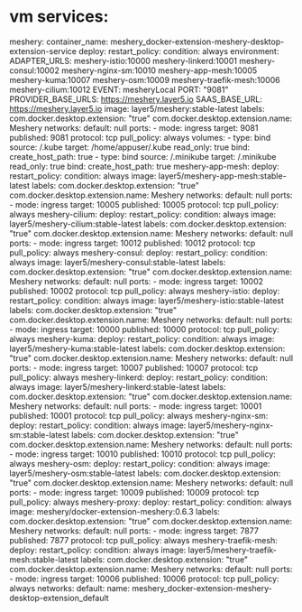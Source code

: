 # vm services:
  meshery:
    container_name: meshery_docker-extension-meshery-desktop-extension-service
    deploy:
      restart_policy:
        condition: always
    environment:
      ADAPTER_URLS: meshery-istio:10000 meshery-linkerd:10001 meshery-consul:10002
        meshery-nginx-sm:10010 meshery-app-mesh:10005 meshery-kuma:10007 meshery-osm:10009
        meshery-traefik-mesh:10006  meshery-cilium:10012
      EVENT: mesheryLocal
      PORT: "9081"
      PROVIDER_BASE_URLS: https://meshery.layer5.io
      SAAS_BASE_URL: https://meshery.layer5.io
    image: layer5/meshery:stable-latest
    labels:
      com.docker.desktop.extension: "true"
      com.docker.desktop.extension.name: Meshery
    networks:
      default: null
    ports:
    - mode: ingress
      target: 9081
      published: 9081
      protocol: tcp
    pull_policy: always
    volumes:
    - type: bind
      source: /.kube
      target: /home/appuser/.kube
      read_only: true
      bind:
        create_host_path: true
    - type: bind
      source: /.minikube
      target: /.minikube
      read_only: true
      bind:
        create_host_path: true
  meshery-app-mesh:
    deploy:
      restart_policy:
        condition: always
    image: layer5/meshery-app-mesh:stable-latest
    labels:
      com.docker.desktop.extension: "true"
      com.docker.desktop.extension.name: Meshery
    networks:
      default: null
    ports:
    - mode: ingress
      target: 10005
      published: 10005
      protocol: tcp
    pull_policy: always
  meshery-cilium:
    deploy:
      restart_policy:
        condition: always
    image: layer5/meshery-cilium:stable-latest
    labels:
      com.docker.desktop.extension: "true"
      com.docker.desktop.extension.name: Meshery
    networks:
      default: null
    ports:
    - mode: ingress
      target: 10012
      published: 10012
      protocol: tcp
    pull_policy: always
  meshery-consul:
    deploy:
      restart_policy:
        condition: always
    image: layer5/meshery-consul:stable-latest
    labels:
      com.docker.desktop.extension: "true"
      com.docker.desktop.extension.name: Meshery
    networks:
      default: null
    ports:
    - mode: ingress
      target: 10002
      published: 10002
      protocol: tcp
    pull_policy: always
  meshery-istio:
    deploy:
      restart_policy:
        condition: always
    image: layer5/meshery-istio:stable-latest
    labels:
      com.docker.desktop.extension: "true"
      com.docker.desktop.extension.name: Meshery
    networks:
      default: null
    ports:
    - mode: ingress
      target: 10000
      published: 10000
      protocol: tcp
    pull_policy: always
  meshery-kuma:
    deploy:
      restart_policy:
        condition: always
    image: layer5/meshery-kuma:stable-latest
    labels:
      com.docker.desktop.extension: "true"
      com.docker.desktop.extension.name: Meshery
    networks:
      default: null
    ports:
    - mode: ingress
      target: 10007
      published: 10007
      protocol: tcp
    pull_policy: always
  meshery-linkerd:
    deploy:
      restart_policy:
        condition: always
    image: layer5/meshery-linkerd:stable-latest
    labels:
      com.docker.desktop.extension: "true"
      com.docker.desktop.extension.name: Meshery
    networks:
      default: null
    ports:
    - mode: ingress
      target: 10001
      published: 10001
      protocol: tcp
    pull_policy: always
  meshery-nginx-sm:
    deploy:
      restart_policy:
        condition: always
    image: layer5/meshery-nginx-sm:stable-latest
    labels:
      com.docker.desktop.extension: "true"
      com.docker.desktop.extension.name: Meshery
    networks:
      default: null
    ports:
    - mode: ingress
      target: 10010
      published: 10010
      protocol: tcp
    pull_policy: always
  meshery-osm:
    deploy:
      restart_policy:
        condition: always
    image: layer5/meshery-osm:stable-latest
    labels:
      com.docker.desktop.extension: "true"
      com.docker.desktop.extension.name: Meshery
    networks:
      default: null
    ports:
    - mode: ingress
      target: 10009
      published: 10009
      protocol: tcp
    pull_policy: always
  meshery-proxy:
    deploy:
      restart_policy:
        condition: always
    image: meshery/docker-extension-meshery:0.6.3
    labels:
      com.docker.desktop.extension: "true"
      com.docker.desktop.extension.name: Meshery
    networks:
      default: null
    ports:
    - mode: ingress
      target: 7877
      published: 7877
      protocol: tcp
    pull_policy: always
  meshery-traefik-mesh:
    deploy:
      restart_policy:
        condition: always
    image: layer5/meshery-traefik-mesh:stable-latest
    labels:
      com.docker.desktop.extension: "true"
      com.docker.desktop.extension.name: Meshery
    networks:
      default: null
    ports:
    - mode: ingress
      target: 10006
      published: 10006
      protocol: tcp
    pull_policy: always
networks:
  default:
    name: meshery_docker-extension-meshery-desktop-extension_default
